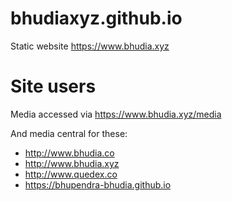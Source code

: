 # bhudiaxyz.github.io

Static website https://www.bhudia.xyz

# Site users

Media accessed via  https://www.bhudia.xyz/media

And media central for these:
- http://www.bhudia.co
- http://www.bhudia.xyz
- http://www.quedex.co
- https://bhupendra-bhudia.github.io

